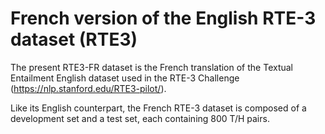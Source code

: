 # French version of the English RTE-3 dataset (RTE3)

The present RTE3-FR dataset is the French translation of the Textual Entailment English dataset used in the RTE-3 Challenge (https://nlp.stanford.edu/RTE3-pilot/).

Like its English counterpart, the French RTE-3 dataset is composed of a development set and a test set, each containing 800 T/H pairs.
